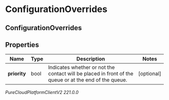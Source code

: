 # ConfigurationOverrides

## ConfigurationOverrides

## Properties

|Name | Type | Description | Notes|
|------------ | ------------- | ------------- | -------------|
| **priority** | bool | Indicates whether or not the contact will be placed in front of the queue or at the end of the queue. | [optional] |



_PureCloudPlatformClientV2 221.0.0_
